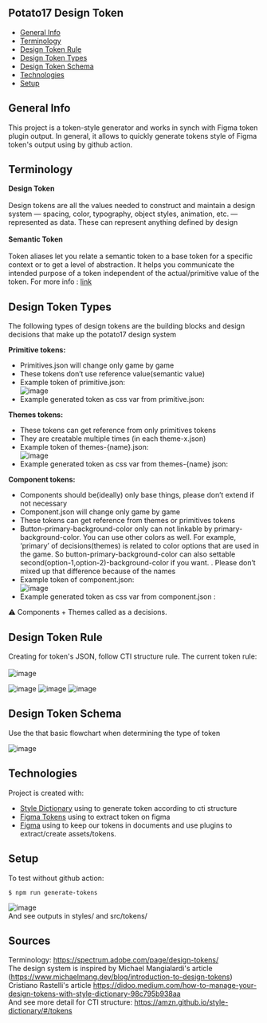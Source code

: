 ## Potato17 Design Token
* [General Info](#general-info)
* [Terminology](#terminology)
* [Design Token Rule](#design-token-rule)
* [Design Token Types](#design-token-types)
* [Design Token Schema](#design-token-schema)
* [Technologies](#technologies)
* [Setup](#setup)

## General Info
This project is a token-style generator and works in synch with Figma token plugin output. 
In general, it allows to quickly generate tokens style of Figma token's output using by github action.

## Terminology
**Design Token** <br /> <br />
Design tokens are all the values needed to construct and maintain a design system — spacing, color, typography, object styles, animation, etc. — represented as data. These can represent anything defined by design <br /> <br />
**Semantic Token** <br /> <br />
Token aliases let you relate a semantic token to a base token for a specific context or to get a level of abstraction. It helps you communicate the intended purpose of a token independent of the actual/primitive value of the token. For more info : [link](https://www.toolabs.com/learn/tokens/semantics/#:~:text=Token%20aliases%20let%20you%20relate,primitive%20value%20of%20the%20token.)


## Design Token Types
The following types of design tokens are the building blocks and design decisions that make up the potato17 design system <br />

**Primitive tokens:**
* Primitives.json will change only game by game
* These tokens don’t use reference value(semantic value)
* Example token of primitive.json: <br />
![image](https://user-images.githubusercontent.com/78482240/157431811-90fbbc43-c520-4a60-b106-15b4585a6ebd.png)
* Example generated token as css var from primitive.json: <br />

**Themes tokens:**
* These tokens can get reference from only primitives tokens
* They are creatable multiple times (in each theme-x.json)
* Example token of themes-{name}.json: <br />
![image](https://user-images.githubusercontent.com/78482240/157432161-52abdadf-77dc-4865-8d55-7c297b80022e.png)
* Example generated token as css var from themes-{name} json: <br />

**Component tokens:**
* Components should be(ideally) only  base things, please don’t extend if not necessary
* Component.json will change only game by game
* These tokens can get reference from themes or primitives tokens
* Button-primary-background-color only can not linkable by primary-background-color. You can use other colors as well. For example,  ‘primary’ of decisions(themes) is related to color options that are used in the game. So button-primary-background-color can also settable second(option-1,option-2)-background-color if you want. . Please don’t mixed up that difference because of the names
* Example token of component.json: <br />
![image](https://user-images.githubusercontent.com/78482240/157432921-1d28e024-cb7b-4f09-9b80-da0a02ce1a0a.png)
* Example generated token as css var from component.json : <br />


:warning: Components + Themes called as a decisions. 


## Design Token Rule 
Creating for token's JSON, follow CTI structure rule. The current token rule: <br />  <br />
![image](https://user-images.githubusercontent.com/78482240/151450641-c8ed512a-e4d2-4473-9411-e2a044a05af8.png)

![image](https://user-images.githubusercontent.com/13114945/230377388-7d3e1f85-bbda-4f65-99c8-e8d51def5553.png)
![image](https://user-images.githubusercontent.com/13114945/230377477-bdf4ec7f-71d6-4fe4-9341-a741c78ba57d.png)
![image](https://user-images.githubusercontent.com/13114945/230377568-3f590b09-a5e4-4eb8-be78-05d2026d668a.png)


 ## Design Token Schema

Use the that basic flowchart when determining the type of token

![image](https://user-images.githubusercontent.com/78482240/157283817-17d2a8ad-4997-43ec-bb7d-1e9df53071b3.png)

	
## Technologies
Project is created with:
* [Style Dictionary](https://amzn.github.io/style-dictionary/#/) using to generate token according to cti structure
* [Figma Tokens](https://www.figma.com/community/plugin/843461159747178978/Figma-Tokens) using to extract token on figma
* [Figma](https://www.figma.com/) using to keep our tokens in documents and use plugins to extract/create assets/tokens. 
	
## Setup
To test without github action:
```
$ npm run generate-tokens
```
![image](https://user-images.githubusercontent.com/78482240/157434342-9b25085e-dacb-4207-a6e7-d30d0fef980d.png)
<br />
And see outputs in styles/ and src/tokens/

## Sources
Terminology: https://spectrum.adobe.com/page/design-tokens/
<br />
The design system is inspired by Michael Mangialardi's article (https://www.michaelmang.dev/blog/introduction-to-design-tokens)
<br />
Cristiano Rastelli's article https://didoo.medium.com/how-to-manage-your-design-tokens-with-style-dictionary-98c795b938aa
<br />
And see more detail for CTI structure: https://amzn.github.io/style-dictionary/#/tokens
